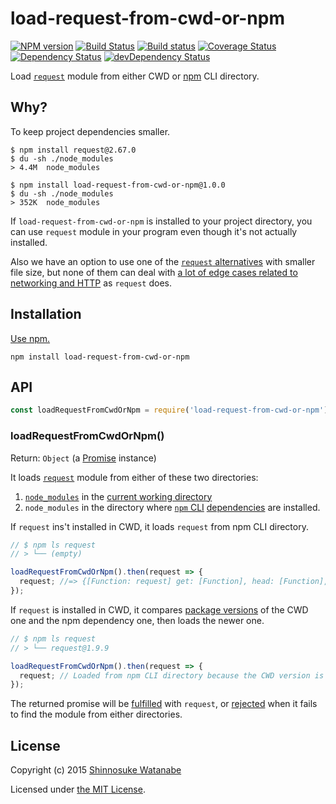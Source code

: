 # load-request-from-cwd-or-npm

[![NPM version](https://img.shields.io/npm/v/load-request-from-cwd-or-npm.svg)](https://www.npmjs.com/package/load-request-from-cwd-or-npm)
[![Build Status](https://travis-ci.org/shinnn/load-request-from-cwd-or-npm.svg?branch=master)](https://travis-ci.org/shinnn/load-request-from-cwd-or-npm)
[![Build status](https://ci.appveyor.com/api/projects/status/6iihj63cx8t3pkf6/branch/master?svg=true)](https://ci.appveyor.com/project/ShinnosukeWatanabe/load-request-from-cwd-or-npm/branch/master)
[![Coverage Status](https://img.shields.io/coveralls/shinnn/load-request-from-cwd-or-npm.svg)](https://coveralls.io/github/shinnn/load-request-from-cwd-or-npm)
[![Dependency Status](https://david-dm.org/shinnn/load-request-from-cwd-or-npm.svg)](https://david-dm.org/shinnn/load-request-from-cwd-or-npm)
[![devDependency Status](https://david-dm.org/shinnn/load-request-from-cwd-or-npm/dev-status.svg)](https://david-dm.org/shinnn/load-request-from-cwd-or-npm#info=devDependencies)

Load [`request`](https://www.npmjs.com/package/request) module from either CWD or [npm](https://www.npmjs.com/) CLI directory.

## Why?

To keep project dependencies smaller.

```
$ npm install request@2.67.0
$ du -sh ./node_modules
> 4.4M	node_modules
```

```
$ npm install load-request-from-cwd-or-npm@1.0.0
$ du -sh ./node_modules
> 352K	node_modules
```

If `load-request-from-cwd-or-npm` is installed to your project directory, you can use `request` module in your program even though it's not actually installed.

Also we have an option to use one of the [`request` alternatives](https://www.npmjs.com/browse/keyword/request) with smaller file size, but none of them can deal with [a lot of edge cases related to networking and HTTP](https://github.com/request/request/tree/master/tests) as `request` does.

## Installation

[Use npm.](https://docs.npmjs.com/cli/install)

```
npm install load-request-from-cwd-or-npm
```

## API

```javascript
const loadRequestFromCwdOrNpm = require('load-request-from-cwd-or-npm');
```

### loadRequestFromCwdOrNpm()

Return: `Object` (a [Promise](https://developer.mozilla.org/docs/Web/JavaScript/Reference/Global_Objects/Promise) instance)

It loads [`request`](https://github.com/request/request) module from either of these two directories:

1. [`node_modules`](https://docs.npmjs.com/files/folders#node-modules) in the [current working directory](https://nodejs.org/api/process.html#process_process_cwd)
2. `node_modules` in the directory where [`npm` CLI](https://github.com/npm/npm) [dependencies](https://github.com/npm/npm/blob/d48783c339ca8d47a12685b38f2b1ac540e5bf7f/package.json#L32-L100) are installed.

If `request` ins't installed in CWD, it loads `request` from npm CLI directory.

```javascript
// $ npm ls request
// > └── (empty)

loadRequestFromCwdOrNpm().then(request => {
  request; //=> {[Function: request] get: [Function], head: [Function], ...}
});
```

If `request` is installed in CWD, it compares [package versions](https://docs.npmjs.com/files/package.json#version) of the CWD one and the npm dependency one, then loads the newer one.

```javascript
// $ npm ls request
// > └── request@1.9.9

loadRequestFromCwdOrNpm().then(request => {
  request; // Loaded from npm CLI directory because the CWD version is older
});
```

The returned promise will be [fulfilled](http://promisesaplus.com/#point-26) with `request`, or [rejected](http://promisesaplus.com/#point-30) when it fails to find the module from either directories.

## License

Copyright (c) 2015 [Shinnosuke Watanabe](https://github.com/shinnn)

Licensed under [the MIT License](./LICENSE).
